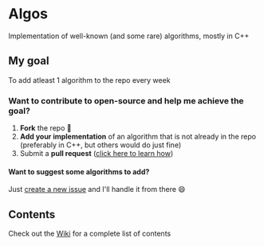 # Algos
Implementation of well-known (and some rare) algorithms, mostly in C++

## My goal
To add atleast 1 algorithm to the repo every week

### Want to contribute to open-source and help me achieve the goal?
1. **Fork** the repo :fork_and_knife:
2. **Add your implementation** of an algorithm that is not already in the repo (preferably in C++, but others would do just fine)
3. Submit a **pull request** ([click here to learn how](https://help.github.com/articles/creating-a-pull-request-from-a-fork/ "Learn how to create a pull request"))

#### Want to suggest some algorithms to add?
Just [create a new issue](https://github.com/faheel/algos/issues/new "Create a new issue") and I'll handle it from there :smile:

## Contents
Check out the [Wiki](https://github.com/faheel/Algos/wiki/Contents) for a complete list of contents

